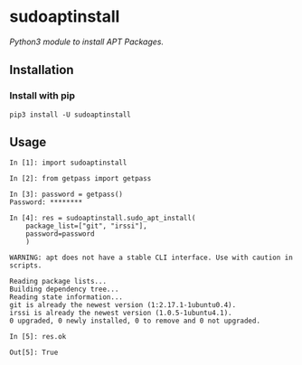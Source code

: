 # sudoaptinstall
*Python3 module to install APT Packages.*

## Installation
### Install with pip
```
pip3 install -U sudoaptinstall
```

## Usage
```
In [1]: import sudoaptinstall

In [2]: from getpass import getpass

In [3]: password = getpass()
Password: ********

In [4]: res = sudoaptinstall.sudo_apt_install(
    package_list=["git", "irssi"],
    password=password
    )

WARNING: apt does not have a stable CLI interface. Use with caution in scripts.

Reading package lists...
Building dependency tree...
Reading state information...
git is already the newest version (1:2.17.1-1ubuntu0.4).
irssi is already the newest version (1.0.5-1ubuntu4.1).
0 upgraded, 0 newly installed, 0 to remove and 0 not upgraded.

In [5]: res.ok

Out[5]: True
```
